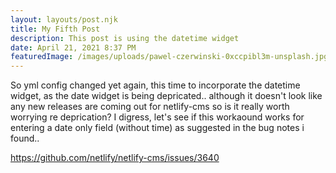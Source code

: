 ```yaml
---
layout: layouts/post.njk
title: My Fifth Post
description: This post is using the datetime widget
date: April 21, 2021 8:37 PM
featuredImage: /images/uploads/pawel-czerwinski-0xccpibl3m-unsplash.jpg
---
```

So yml config changed yet again, this time to incorporate the datetime widget, as the date widget is being depricated.. although it doesn't look like any new releases are coming out for netlify-cms so is it really worth worrying re deprication?  I digress, let's see if this workaound works for entering a date only field (without time) as suggested in the bug notes i found..

https://github.com/netlify/netlify-cms/issues/3640